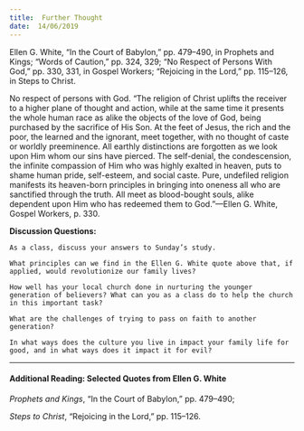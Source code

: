 ```yaml
---
title:  Further Thought
date:  14/06/2019
---
```


Ellen G. White, “In the Court of Babylon,” pp. 479–490, in Prophets and Kings; “Words of Caution,” pp. 324, 329; “No Respect of Persons With God,” pp. 330, 331, in Gospel Workers; “Rejoicing in the Lord,” pp. 115–126, in Steps to Christ.

No respect of persons with God. “The religion of Christ uplifts the receiver to a higher plane of thought and action, while at the same time it presents the whole human race as alike the objects of the love of God, being purchased by the sacrifice of His Son. At the feet of Jesus, the rich and the poor, the learned and the ignorant, meet together, with no thought of caste or worldly preeminence. All earthly distinctions are forgotten as we look upon Him whom our sins have pierced. The self-denial, the condescension, the infinite compassion of Him who was highly exalted in heaven, puts to shame human pride, self-esteem, and social caste. Pure, undefiled religion manifests its heaven-born principles in bringing into oneness all who are sanctified through the truth. All meet as blood-bought souls, alike dependent upon Him who has redeemed them to God.”—Ellen G. White, Gospel Workers, p. 330.

**Discussion Questions:**

`As a class, discuss your answers to Sunday’s study.`

`What principles can we find in the Ellen G. White quote above that, if applied, would revolutionize our family lives?`

`How well has your local church done in nurturing the younger generation of believers? What can you as a class do to help the church in this important task?`

`What are the challenges of trying to pass on faith to another generation?`

`In what ways does the culture you live in impact your family life for good, and in what ways does it impact it for evil?`

---

#### Additional Reading: Selected Quotes from Ellen G. White

_Prophets and Kings_, “In the Court of Babylon,” pp. 479–490;

_Steps to Christ_, “Rejoicing in the Lord,” pp. 115–126.